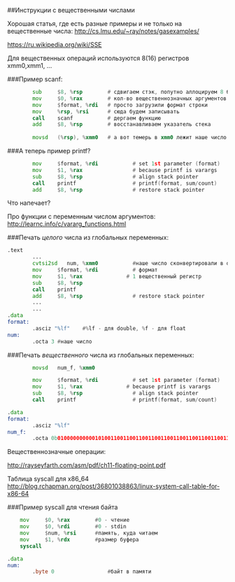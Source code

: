 ##Инструкции с вещественными числами

Хорошая статья, где есть разные примеры и не только на вещественные числа: http://cs.lmu.edu/~ray/notes/gasexamples/

https://ru.wikipedia.org/wiki/SSE

Для вещественных операций используются 8(16) регистров xmm0,xmm1, ...

###Пример scanf:

```asm
        sub     $8, %rsp        # сдвигаем стэк, попутно аллоцируем 8 байт (сколько это бит?)
        mov     $0, %rax        # кол-во вещественнозначных аргументов - 0. Принимаем адрес
        mov     $format, %rdi   # просто загрузили формат строки
        mov     %rsp, %rsi      # сюда будем записывать
        call    scanf           # дергаем функцию
        add     $8, %rsp        # восстанавливаем указатель стека
        
        movsd   (%rsp), %xmm0   # а вот темерь в xmm0 лежит наше число
```

###А теперь пример printf?

```asm
        mov     $format, %rdi           # set 1st parameter (format)
        mov     $1, %rax                # because printf is varargs
        sub     $8, %rsp                # align stack pointer
        call    printf                  # printf(format, sum/count)
        add     $8, %rsp                # restore stack pointer
```

Что напечает?

Про функции с переменным числом аргументов: http://learnc.info/c/vararg_functions.html

###Печать *целого* числа из глобальных переменных:

```asm
.text
        ...
        cvtsi2sd   num, %xmm0           #наше число сконвертировали в double и положили в регистр xmm0
        mov     $format, %rdi           # формат
        mov     $1, %rax              # 1 вещественный регистр
        sub     $8, %rsp                
        call    printf                  
        add     $8, %rsp                # restore stack pointer
        ...
        ...
.data
format:
        .asciz "%lf"    #%lf - для double, %f - для float
num:   
        .octa 3 #наше число
```

###Печать *вещественного* числа из глобальных переменных:

```asm
        movsd   num_f, %xmm0

        mov     $format, %rdi           # set 1st parameter (format)
        mov     $1, %rax              # because printf is varargs
        sub     $8, %rsp                # align stack pointer
        call    printf                  # printf(format, sum/count)

.data
format:
        .asciz "%lf"
num_f:
        .octa 0b0100000000001010011001100110011001100110011001100110011001100110 #двоичное представление double d = 3.3
```

Вещественнозначные операции:

http://rayseyfarth.com/asm/pdf/ch11-floating-point.pdf

Таблица syscall для x86_64 http://blog.rchapman.org/post/36801038863/linux-system-call-table-for-x86-64

###Пример syscall для чтения байта
```asm
	mov    	$0, %rax        #0 - чтение
	mov    	$0, %rdi        #0 - stdin
	mov   	$num, %rsi      #память, куда читаем
	mov    	$1, %rdx        #размер буфера
	syscall

.data
num:
        .byte 0                 #байт в памяти
```
